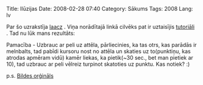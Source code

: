 Title: Ilūzijas
Date: 2008-02-28 07:40
Category: Sākums
Tags: 2008
Lang: lv

Par šo uzrakstīja [laacz][1] .  Viņa norādītajā linkā cilvēks pat ir uztaisījis [tutoriāli][2] . Tad nu lūk mans rezultāts:

Pamacība - Uzbrauc ar peli uz attēla, pārliecinies, ka tas otrs, kas parādās ir melnbalts, tad pabīdi kursoru nost no attēla un  skaties uz to(punktiņu, kas atrodas apmēram vidū) kamēr liekas, ka pietik(~30 sec., bet man pietiek ar 10), tad uzbrauc ar peli vēlreiz turpinot skatoties uz punktu. Kas notiek? :)

p.s. [Bildes orģināls][3]

  [1]: http://feeds.feedburner.com/~r/laacz/~3/242230228/
  [2]: http://www.johnsadowski.com/color_illusion_tutorial.html
  [3]: http://mstuff.org/blog/wp-content/uploads/2008/02/t_original.jpg
